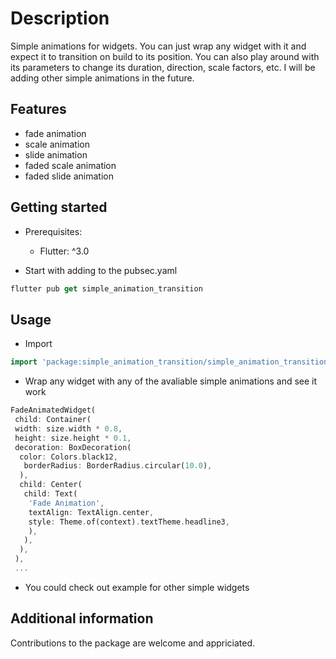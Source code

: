 <!--
This README describes the package. If you publish this package to pub.dev,
this README's contents appear on the landing page for your package.

For information about how to write a good package README, see the guide for
[writing package pages](https://dart.dev/guides/libraries/writing-package-pages).

For general information about developing packages, see the Dart guide for
[creating packages](https://dart.dev/guides/libraries/create-library-packages)
and the Flutter guide for
[developing packages and plugins](https://flutter.dev/developing-packages).
-->

# Description

Simple animations for widgets. You can just wrap any widget with it and expect it to transition on build to its position.
You can also play around with its parameters to change its duration, direction, scale factors, etc. I will be adding other simple animations in the future.

## Features

- fade animation
- scale animation
- slide animation
- faded scale animation
- faded slide animation

## Getting started

- Prerequisites:
  - Flutter: ^3.0

- Start with adding to the pubsec.yaml

``` dart
flutter pub get simple_animation_transition
```

## Usage

- Import

``` dart
import 'package:simple_animation_transition/simple_animation_transition.dart';
```

- Wrap any widget with any of the avaliable simple animations and see it work

``` dart
FadeAnimatedWidget(
 child: Container(
 width: size.width * 0.8,
 height: size.height * 0.1,
 decoration: BoxDecoration(
  color: Colors.black12,
   borderRadius: BorderRadius.circular(10.0),
  ),
  child: Center(
   child: Text(
    'Fade Animation',
    textAlign: TextAlign.center,
    style: Theme.of(context).textTheme.headline3,
    ),
   ),
  ),
 ),
 ...
```

- You could check out example for other simple widgets

## Additional information

Contributions to the package are welcome and appriciated.
